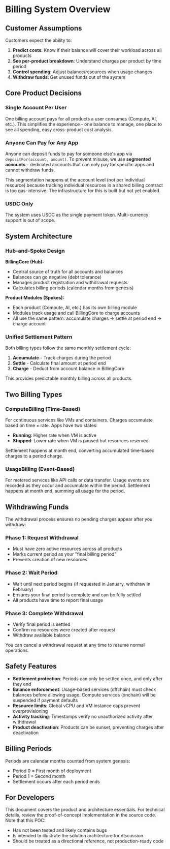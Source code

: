 # Billing System Overview

## Customer Assumptions

Customers expect the ability to:
1. **Predict costs**: Know if their balance will cover their workload across all products
2. **See per-product breakdown**: Understand charges per product by time period
3. **Control spending**: Adjust balance/resources when usage changes
4. **Withdraw funds**: Get unused funds out of the system

## Core Product Decisions

### Single Account Per User
One billing account pays for all products a user consumes (Compute, AI, etc.). This simplifies the experience - one balance to manage, one place to see all spending, easy cross-product cost analysis.

### Anyone Can Pay for Any App
Anyone can deposit funds to pay for someone else's app via `depositFor(account, amount)`. To prevent misuse, we use **segmented accounts** - dedicated accounts that can only pay for specific apps and cannot withdraw funds.

This segmentation happens at the account level (not per individual resource) because tracking individual resources in a shared billing contract is too gas-intensive. The infrastructure for this is built but not yet enabled.

### USDC Only
The system uses USDC as the single payment token. Multi-currency support is out of scope.

## System Architecture

### Hub-and-Spoke Design

**BillingCore (Hub):**
- Central source of truth for all accounts and balances
- Balances can go negative (debt tolerance)
- Manages product registration and withdrawal requests
- Calculates billing periods (calendar months from genesis)

**Product Modules (Spokes):**
- Each product (Compute, AI, etc.) has its own billing module
- Modules track usage and call BillingCore to charge accounts
- All use the same pattern: accumulate charges → settle at period end → charge account

### Unified Settlement Pattern
Both billing types follow the same monthly settlement cycle:
1. **Accumulate** - Track charges during the period
2. **Settle** - Calculate final amount at period end
3. **Charge** - Deduct from account balance in BillingCore

This provides predictable monthly billing across all products.

## Two Billing Types

### ComputeBilling (Time-Based)
For continuous services like VMs and containers. Charges accumulate based on time × rate. Apps have two states:
- **Running**: Higher rate when VM is active
- **Stopped**: Lower rate when VM is paused but resources reserved

Settlement happens at month end, converting accumulated time-based charges to a period charge.

### UsageBilling (Event-Based)
For metered services like API calls or data transfer. Usage events are recorded as they occur and accumulate within the period. Settlement happens at month end, summing all usage for the period.

## Withdrawing Funds

The withdrawal process ensures no pending charges appear after you withdraw:

### Phase 1: Request Withdrawal
- Must have zero active resources across all products
- Marks current period as your "final billing period"
- Prevents creation of new resources

### Phase 2: Wait Period
- Wait until next period begins (if requested in January, withdraw in February)
- Ensures your final period is complete and can be fully settled
- All products have time to report final usage

### Phase 3: Complete Withdrawal
- Verify final period is settled
- Confirm no resources were created after request
- Withdraw available balance

You can cancel a withdrawal request at any time to resume normal operations.

## Safety Features

- **Settlement protection**: Periods can only be settled once, and only after they end
- **Balance enforcement**: Usage-based services (offchain) must check balances before allowing usage. Compute services (onchain) will be suspended if payment defaults
- **Resource limits**: Global vCPU and VM instance caps prevent overprovisioning
- **Activity tracking**: Timestamps verify no unauthorized activity after withdrawal
- **Product deactivation**: Products can be sunset, preventing charges after deactivation

## Billing Periods

Periods are calendar months counted from system genesis:
- Period 0 = First month of deployment
- Period 1 = Second month
- Settlement occurs after each period ends

## For Developers

This document covers the product and architecture essentials. For technical details, review the proof-of-concept implementation in the source code. Note that this POC:
- Has not been tested and likely contains bugs
- Is intended to illustrate the solution architecture for discussion
- Should be treated as a directional reference, not production-ready code
